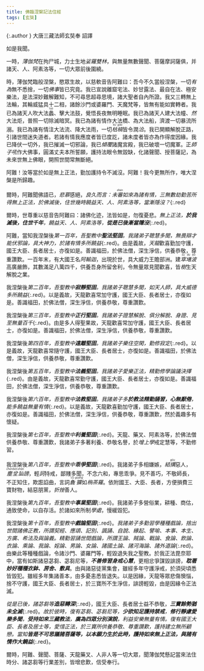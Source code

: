 ```yaml
---
title: 佛臨涅槃記法住經
tags: [玄奘]
---
```


{:.author }
大唐三藏法師玄奘奉 詔譯

如是我聞。

一時，<dfn title="佛。">薄伽梵</dfn>在拘尸城，力士生地<dfn title="佛入灭处。">娑羅雙林</dfn>，與無量無數聲聞、菩薩摩訶薩俱，并諸天、人、阿素洛等，一切大眾前後圍繞。

時，薄伽梵臨般涅槃，愍眾生故，以慈軟音告阿難曰：吾今不久當般涅槃，一切*有為*無不悉捨，一切<dfn title="诸佛之教化。谓之佛事。">佛事</dfn>皆已究竟。我已宣說離窟宅法、妙甘露法、最自在法、極安樂法，是法深妙難解難知，不可尋思超尋思境，諸大聖者自內所證。我又三轉無上法輪，其輪威猛具十二相，諸餘沙門或婆羅門、天魔梵等，皆無有能如實轉者。我已為諸天人吹大法<ruby>蠡<rt>luó</rt></ruby>、擊大法鼓，覺悟長夜無明睡眠。我已為諸天人建大法幢、<dfn title="同燃。">然</dfn>大法炬，普照一切除滅暗冥。我已為諸有情作大法橋、為大法船，濟渡一切暴流所溺。我已為諸有情注大法流、降大法雨，一切<dfn title="指枯萎的草木。"><ruby>枯<rt>kū</rt>槁<rt>gǎo</rt></ruby></dfn>皆令潤<dfn title="浸润，沾湿。">洽</dfn>。我已開顯解脫正路，引諸世間迷失道者。若諸有情我應度者皆已度訖，諸未度者皆亦為作得度因緣。我已降伏一切外，我已摧滅一切邪論，我已<dfn title="颠覆，覆灭。">傾覆</dfn>諸魔宮殿，我已破壞一切魔軍。正<dfn title="师子吼者，名决定说。">師子吼</dfn>作大佛事，圓滿丈夫本所誓願，護持法眼令無毀缺，化諸聲聞、授菩薩記，為未來世無上佛眼，開照世間常無斷絕。
 
阿難！汝等當於如是無上正法，勤加護持令不滅沒。阿難！我今更無所作，唯大涅槃是所歸趣。

爾時，阿難聞佛語已，<dfn title="悲痛，哀伤思念。">悲慕</dfn>感絕，*良久而言：未<dfn title="察知，知道，明白，清楚。"><ruby>審<rt>shěn</rt></ruby></dfn>如來為諸有情，<dfn title="三阿僧祇劫。菩薩成佛之年時。">三無數劫</dfn>勤苦所得無上正法，於佛滅後，住世幾時饒益天、人、阿素洛等，當漸隱沒？*{:.red}

爾時，世尊重以慈音告阿難曰：諸佛化迹，法皆如是，勿復憂悲。*無上正法，**於我滅後，住世千年**，饒益天、人、阿素洛等，<b>從是已後漸當隱沒</b>*{:.red}。

阿難，當知我涅槃後*第一百年，吾聖教中<b>聖法堅固</b>。我諸弟子聰慧多聞，無畏辯才能伏邪論，具大神力，於諸有情多所饒益*{:.red}。由是義故，<dfn title="谓诸天与龙神。">天龍</dfn>歡喜勤加守護，國王大臣、長者居士，亦復如是。善識福田，於佛法僧，深生淨信，供養恭敬，尊重讚歎。一百年末，有大國王名<dfn title="古印度摩竭陀国的国王（约公元前304年—前232年），频头娑罗王之子。亦名阿育王。">阿輸迦</dfn>，出現於世，具大威力王贍部洲。建<dfn title="佛塔。"><ruby>窣<rt>sū</rt>堵<rt>dǔ</rt>波<rt>bō</rt></ruby></dfn>高廣嚴飾，其數滿足八萬四千，供養吾身所留舍利，令無量眾見聞歡喜，皆<dfn title="培养，造就，树立，建立。">樹</dfn>生天解脫之業。

我涅槃後*第二百年，吾聖教中<b>寂靜堅固</b>。我諸弟子聰慧多聞，如天人師，具大威德多所饒益*{:.red}。以是義故，天龍歡喜常加守護，國王大臣、長者居士，亦復如是。善識福田，於佛法僧，深生淨信，供養恭敬，尊重讚歎。

我涅槃後*第三百年，吾聖教中<b>正行堅固</b>。我諸弟子證<dfn title="谓已得诸漏无余尽灭，未得八解脱身证具足住。">慧解脫</dfn>、<dfn title="谓已能证得诸漏永尽，于八解脱身已作证具足安住。于烦恼障分、及解脱障分，心俱解脱。">俱分解脫</dfn>、<dfn title="谓于八解脱身证具足住，未得诸漏无余尽灭。">身證</dfn>、<dfn title="谓随法行补特伽罗，于沙门果得触证时。">見至</dfn>無量百千*{:.red}。由是多人得聖果故，天龍歡喜常加守護，國王大臣、長者居士，亦復如是。善識福田，於佛法僧，深生淨信，供養恭敬，尊重讚歎。

我涅槃後*第四百年，吾聖教中<b>遠離堅固</b>。我諸弟子樂住空閑，勤修寂定*{:.red}。以是義故，天龍歡喜常隨守護，國王大臣、長者居士，亦復如是。善識福田，於佛法僧，深生淨信，供養恭敬，尊重讚歎。

我涅槃後*第五百年，吾聖教中<b>法義堅固</b>。我諸弟子愛樂正法，精勤修學論議決擇*{:.red}。由是義故，天龍歡喜常勤守護，國王大臣、長者居士，亦復如是。善識福田，於佛法僧，深生淨信，供養恭敬，尊重讚歎。

我涅槃後*第六百年，吾聖教中<b>法教堅固</b>。我諸弟子多<b>於教法精勤誦習，心無厭倦</b>，能多饒益無量有情*{:.red}。以是義故，天龍歡喜勤加守護，國王大臣、長者居士，亦復如是。善識福田，於佛法僧，深生淨信，供養恭敬，尊重讚歎，然於義趣多有懷疑。

我涅槃後*第七百年，吾聖教中<b>利養堅固</b>*{:.red}。天龍、藥叉、阿素洛等，於佛法僧供養恭敬、尊重讚歎，我諸弟子多著利養、恭敬名譽，於*增上學*戒定慧等，不勤修習。

我涅槃後*第八百年，吾聖教中<b><dfn title="纷争。">乖爭</dfn>堅固</b>*{:.red}。我諸弟子多相嫌嫉，<dfn title="勾结。">結<ruby>搆<rt>gòu</rt></ruby></dfn>惡人，<dfn title="灰尘；尘俗，世俗之人。又比喻卑下的处境或微贱之物。"><ruby>塵<rt>chén</rt>坌<rt>bèn</rt></ruby></dfn><dfn title="讥讪毁谤。"><ruby>訕<rt>shàn</rt></ruby>謗</dfn>，輕<dfn title="大声斥责，责骂。">訶</dfn>持戒，鄙賤多聞，不念六和，專思乖爭。見不善巧，不敬師長，不正知住，欺誑諂曲，言詞<dfn title="粗鲁。"><ruby>麁<rt>cū</rt>獷<rt>guǎng</rt></ruby></dfn>如<dfn title="译曰屠者。在四姓之外，以屠杀为业者。亦名旃荼罗，旃陀罗。">栴茶羅</dfn>。依附國王、大臣、長者，方便損費三寶財物，結惡朋黨，<dfn title="压制，折磨。">折挫</dfn>善人。

我涅槃後*第九百年，吾聖教中<b>事業堅固</b>*{:.red}。我諸弟子多營俗業，耕種、商估，通致使命，以自存活。於諸如來所制*學處*，慢緩毀犯。

我涅槃後*第十百年，吾聖教中<b>戲論堅固</b>*{:.red}。*我諸弟子多勤習學種種戲論，捨出世間諸佛正教，所謂契經、應頌、記別、諷誦、自說、緣起、譬喻、本事、本生、方廣、希法及與論義。精勤習誦世間戲論，所謂王論、賊論、戰論、食論、飲論、衣論、乘論、我論、婬論、男論、女論、諸國土論、諸河海論、諸外道論*{:.red}。由樂此等種種戲論，令諸沙門、婆羅門等，輕毀退失我之聖教。於我正法毘奈耶中，當有如斯諸惡苾芻、苾芻尼等，***不善修習身戒心慧***，更相忿爭謀毀誹謗，***耽著妙好種種衣鉢、房舍、敷具***。由與諸惡徒黨集會，雖經多年守護淨戒，於須臾頃悉皆毀犯。雖經多年集諸善本，由多憂恚悉皆退失。以是因緣，天龍等眾悲傷懊惱，捨不守護，國王大臣、長者居士，於三寶所不生淨信，誹謗輕毀，由是因緣令正法滅。

*從是已後，諸苾芻等<b>造惡轉深</b>*{:.red}，國王大臣、長者居士益不恭敬，***三寶餘勢猶未全滅***{:.red}。*故於彼時，復有苾芻、苾芻尼等，**少欲知足護持禁戒**，**修行靜慮愛樂多聞**，**受持如來三藏教法**，**廣為四眾分別演說**，利益安樂無量有情。復有國王大臣、長者及居士等，愛惜正法，於三寶所供養恭敬、尊重讚歎，護持建立無所顧戀。當知<b>皆是不可思議諸菩薩等，以本願力生於此時，護持如來無上正法，與諸有情作大饒益</b>*{:.red}。

爾時，阿難、聲聞、菩薩、天龍藥叉、人非人等一切大眾，聞薄伽梵懸記當來法住時分、諸苾芻等行業差別，皆增悲歎，信受奉行。
